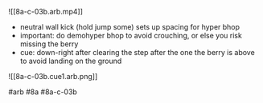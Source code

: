 

![[8a-c-03b.arb.mp4]]

* neutral wall kick (hold jump some) sets up spacing for hyper bhop
* important: do demohyper bhop to avoid crouching, or else you risk missing the berry
* cue: down-right after clearing the step after the one the berry is above to avoid landing on the ground

![[8a-c-03b.cue1.arb.png]]

#arb #8a #8a-c-03b

